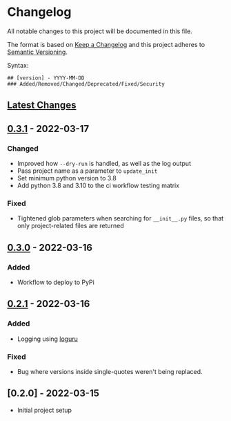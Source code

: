 # Changelog

All notable changes to this project will be documented in this file.

The format is based on [Keep a Changelog](http://keepachangelog.com/en/1.0.0/)
and this project adheres to [Semantic Versioning](http://semver.org/spec/v2.0.0.html).

Syntax:

```text
## [version] - YYYY-MM-DD
### Added/Removed/Changed/Deprecated/Fixed/Security
```

## [Latest Changes]

## [0.3.1] - 2022-03-17

### Changed

- Improved how `--dry-run` is handled, as well as the log output
- Pass project name as a parameter to `update_init`
- Set minimum python version to 3.8
- Add python 3.8 and 3.10 to the ci workflow testing matrix

### Fixed

- Tightened glob parameters when searching for `__init__.py` files, so that only project-related files are returned

## [0.3.0] - 2022-03-16

### Added

- Workflow to deploy to PyPi

## [0.2.1] - 2022-03-16

### Added
- Logging using [loguru](https://github.com/Delgan/loguru)

### Fixed
- Bug where versions inside single-quotes weren't being replaced.

## [0.2.0] - 2022-03-15

- Initial project setup


[Latest Changes]: https://github.com/lucasmelin/molting/compare/v0.3.1...HEAD
[0.3.1]: https://github.com/lucasmelin/molting/compare/v0.3.0...v0.3.1
[0.3.0]: https://github.com/lucasmelin/molting/compare/v0.2.1...v0.3.0
[0.2.1]: https://github.com/lucasmelin/molting/compare/v0.2.0...v0.2.1
